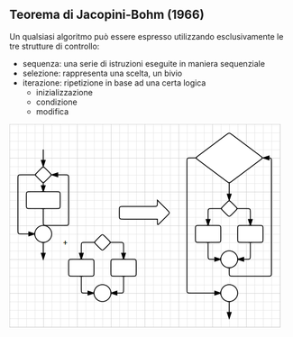 
## Teorema di Jacopini-Bohm (1966)

Un qualsiasi algoritmo può essere espresso utilizzando esclusivamente le tre strutture di controllo:

* sequenza:  una serie di istruzioni eseguite in maniera sequenziale
* selezione: rappresenta una scelta, un bivio 
* iterazione: ripetizione in base ad una certa logica
    * inizializzazione
    * condizione
    * modifica

![strutture_controllo](img/strutture_controllo.gif)
